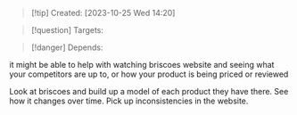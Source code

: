 
>[!tip] Created: [2023-10-25 Wed 14:20]

>[!question] Targets: 

>[!danger] Depends: 

it might be able to help with watching briscoes website and seeing what your competitors are up to, or how your product is being priced or reviewed

Look at briscoes and build up a model of each product they have there.
See how it changes over time.
Pick up inconsistencies in the website.